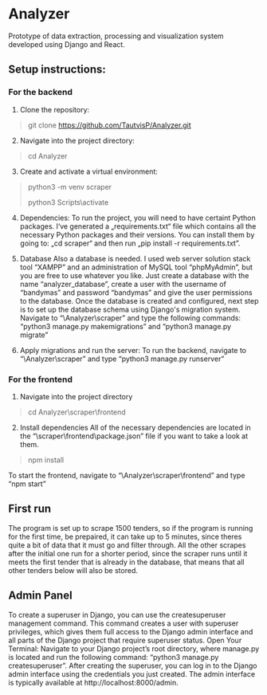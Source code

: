 # Analyzer
Prototype of data extraction, processing and visualization system developed using Django and React.

## Setup instructions:
### For the backend
1. Clone the repository:
> git clone https://github.com/TautvisP/Analyzer.git

2. Navigate into the project directory:
> cd Analyzer

3. Create and activate a virtual environment:
> python3 -m venv scraper
> 
> python3 Scripts\activate

4. Dependencies:
To run the project, you will need to have certaint Python packages. I‘ve generated a „requirements.txt“ file which contains all the necessary Python packages and their versions. You can install them by going to: „cd scraper“ and then run „pip install -r requirements.txt”.

5. Database
Also a database is needed. I used web server solution stack tool “XAMPP” and an administration of MySQL tool “phpMyAdmin”, but you are free to use whatever you like. Just create a database with the name “analyzer_database”, create a user with the username of “bandymas” and password “bandymas” and give the user permissions to the database. Once the database is created and configured, next step is to set up the database schema using Django's migration system. Navigate to “\Analyzer\scraper” and type the following commands: “python3 manage.py makemigrations” and “python3 manage.py migrate”
 
7. Apply migrations and run the server:
To run the backend, navigate to “\Analyzer\scraper” and type “python3 manage.py runserver”

### For the frontend
1. Navigate into the project directory
> cd Analyzer\scraper\frontend

2. Install dependencies
All of the necessary dependencies are located in the “\scraper\frontend\package.json” file if you want to take a look at them.
> npm install

To start the frontend, navigate to “\Analyzer\scraper\frontend” and type “npm start”

## First run
The program is set up to scrape 1500 tenders, so if the program is running for the first time, be prepaired, it can take up to 5 minutes, since theres quite a bit of data that it must go and filter through. All the other scrapes after the initial one run for a shorter period, since the scraper runs until it meets the first tender that is already in the database, that means that all other tenders below will also be stored. 

## Admin Panel
To create a superuser in Django, you can use the createsuperuser management command. This command creates a user with superuser privileges, which gives them full access to the Django admin interface and all parts of the Django project that require superuser status.
Open Your Terminal: Navigate to your Django project’s root directory, where manage.py is located and run the following command: “python3 manage.py createsuperuser”. After creating the superuser, you can log in to the Django admin interface using the credentials you just created. The admin interface is typically available at http://localhost:8000/admin.
